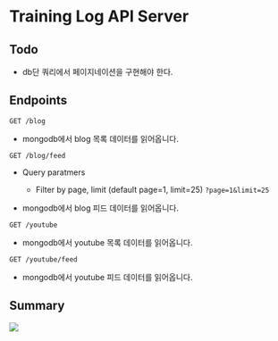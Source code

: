# Training Log API Server

## Todo

- db단 쿼리에서 페이지네이션을 구현해야 한다.

## Endpoints

`GET /blog`

- mongodb에서 blog 목록 데이터를 읽어옵니다.

`GET /blog/feed`

- Query paratmers

  - Filter by page, limit (default page=1, limit=25)
    `?page=1&limit=25`

- mongodb에서 blog 피드 데이터를 읽어옵니다.

`GET /youtube`

- mongodb에서 youtube 목록 데이터를 읽어옵니다.

`GET /youtube/feed`

- mongodb에서 youtube 피드 데이터를 읽어옵니다.

## Summary

![](https://res.cloudinary.com/yangeok/image/upload/v1554888938/11.jpg)
